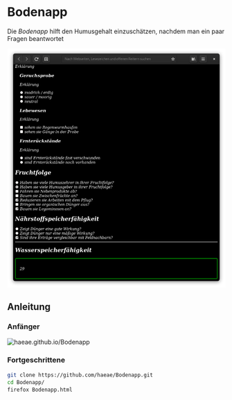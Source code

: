 # Bodenapp
Die *Bodenapp* hilft den Humusgehalt einzuschätzen, nachdem man ein paar Fragen beantwortet

![example](./readme/example.png)


## Anleitung

### Anfänger

![haeae.github.io/Bodenapp](https://haeae.github.io/Bodenapp)

### Fortgeschrittene

```bash
git clone https://github.com/haeae/Bodenapp.git
cd Bodenapp/
firefox Bodenapp.html
```
